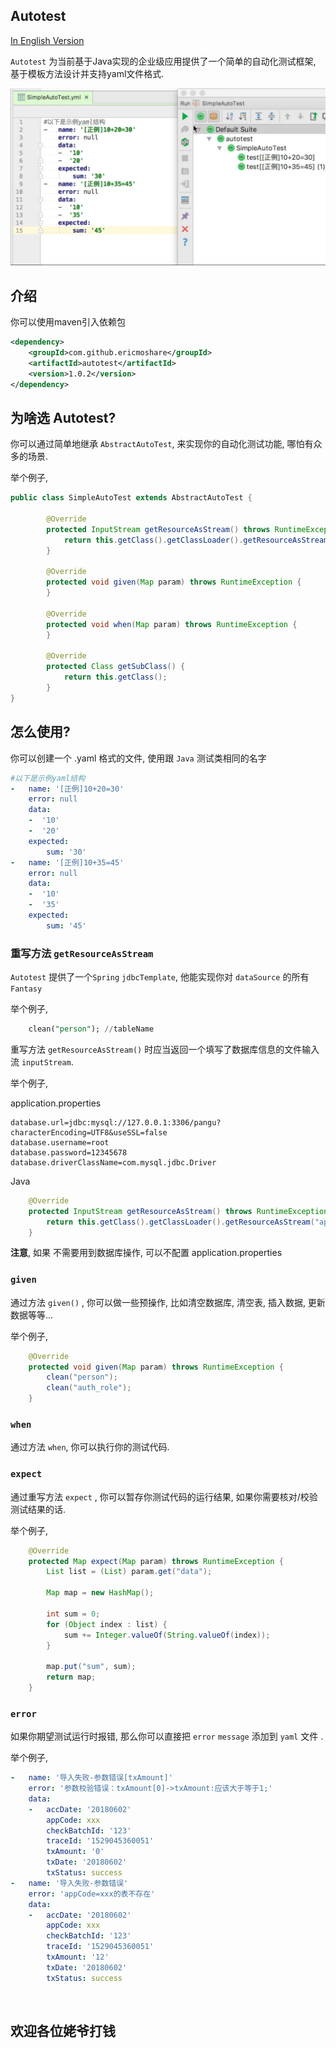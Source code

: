 Autotest
-----

[In English Version](README.md)

`Autotest` 为当前基于Java实现的企业级应用提供了一个简单的自动化测试框架, 基于模板方法设计并支持yaml文件格式.

<p align="center"><img src="https://github.com/ericmoshare/autotest/blob/master/src/main/resources/screenshots/demo1.gif?raw=true"></p>


## 介绍

你可以使用maven引入依赖包

```xml
<dependency>
    <groupId>com.github.ericmoshare</groupId>
    <artifactId>autotest</artifactId>
    <version>1.0.2</version>
</dependency>

```

## 为啥选 Autotest?

你可以通过简单地继承 `AbstractAutoTest`, 来实现你的自动化测试功能, 哪怕有众多的场景.

举个例子, 

```java
public class SimpleAutoTest extends AbstractAutoTest {
    
        @Override
        protected InputStream getResourceAsStream() throws RuntimeException {
            return this.getClass().getClassLoader().getResourceAsStream("application.properties");
        }
    
        @Override
        protected void given(Map param) throws RuntimeException {
        }
    
        @Override
        protected void when(Map param) throws RuntimeException {
        }
   
        @Override
        protected Class getSubClass() {
            return this.getClass();
        }
}
```


## 怎么使用?

你可以创建一个 .yaml 格式的文件, 使用跟 `Java` 测试类相同的名字

```yaml
#以下是示例yaml结构
-   name: '[正例]10+20=30'
    error: null
    data:
    -  '10'
    -  '20'
    expected:
        sum: '30'
-   name: '[正例]10+35=45'
    error: null
    data:
    -  '10'
    -  '35'
    expected:
        sum: '45'


```


### 重写方法 `getResourceAsStream`

`Autotest` 提供了一个`Spring` `jdbcTemplate`, 他能实现你对 `dataSource` 的所有 `Fantasy`

举个例子, 

```sql
    clean("person"); //tableName
```

重写方法 `getResourceAsStream()` 时应当返回一个填写了数据库信息的文件输入流 `inputStream`.

举个例子, 

application.properties
```properties
database.url=jdbc:mysql://127.0.0.1:3306/pangu?characterEncoding=UTF8&useSSL=false
database.username=root
database.password=12345678
database.driverClassName=com.mysql.jdbc.Driver
```

Java

```java
    @Override
    protected InputStream getResourceAsStream() throws RuntimeException {
        return this.getClass().getClassLoader().getResourceAsStream("application.properties");
    }

```

**注意**, 如果 不需要用到数据库操作, 可以不配置 application.properties


### `given`

通过方法 `given()` , 你可以做一些预操作, 比如清空数据库, 清空表, 插入数据, 更新数据等等...

举个例子, 

```java
    @Override
    protected void given(Map param) throws RuntimeException {
        clean("person");
        clean("auth_role");
    }

```


### `when`

通过方法 `when`, 你可以执行你的测试代码.


### `expect`
通过重写方法  `expect` , 你可以暂存你测试代码的运行结果, 如果你需要核对/校验测试结果的话.

举个例子, 

```java
    @Override
    protected Map expect(Map param) throws RuntimeException {
        List list = (List) param.get("data");

        Map map = new HashMap();

        int sum = 0;
        for (Object index : list) {
            sum += Integer.valueOf(String.valueOf(index));
        }

        map.put("sum", sum);
        return map;
    }

```


### `error`

如果你期望测试运行时报错, 那么你可以直接把 `error` `message` 添加到 `yaml` 文件 .

举个例子, 

```yaml
-   name: '导入失败-参数错误[txAmount]'
    error: '参数校验错误：txAmount[0]->txAmount:应该大于等于1;'
    data:
    -   accDate: '20180602'
        appCode: xxx
        checkBatchId: '123'
        traceId: '1529045360051'
        txAmount: '0'
        txDate: '20180602'
        txStatus: success
-   name: '导入失败-参数错误'
    error: 'appCode=xxx的表不存在'
    data:
    -   accDate: '20180602'
        appCode: xxx
        checkBatchId: '123'
        traceId: '1529045360051'
        txAmount: '12'
        txDate: '20180602'
        txStatus: success

```



<br/>


## 欢迎各位姥爷打钱


